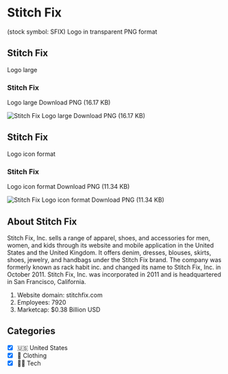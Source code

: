 # Stitch Fix
 (stock symbol: SFIX) Logo in transparent PNG format

## Stitch Fix
 Logo large

### Stitch Fix
 Logo large Download PNG (16.17 KB)

![Stitch Fix
 Logo large Download PNG (16.17 KB)](/img/orig/SFIX_BIG-17ce1ed3.png)

## Stitch Fix
 Logo icon format

### Stitch Fix
 Logo icon format Download PNG (11.34 KB)

![Stitch Fix
 Logo icon format Download PNG (11.34 KB)](/img/orig/SFIX-f3ef4e8f.png)

## About Stitch Fix


Stitch Fix, Inc. sells a range of apparel, shoes, and accessories for men, women, and kids through its website and mobile application in the United States and the United Kingdom. It offers denim, dresses, blouses, skirts, shoes, jewelry, and handbags under the Stitch Fix brand. The company was formerly known as rack habit inc. and changed its name to Stitch Fix, Inc. in October 2011. Stitch Fix, Inc. was incorporated in 2011 and is headquartered in San Francisco, California.

1. Website domain: stitchfix.com
2. Employees: 7920
3. Marketcap: $0.38 Billion USD


## Categories
- [x] 🇺🇸 United States
- [x] 👚 Clothing
- [x] 👩‍💻 Tech
